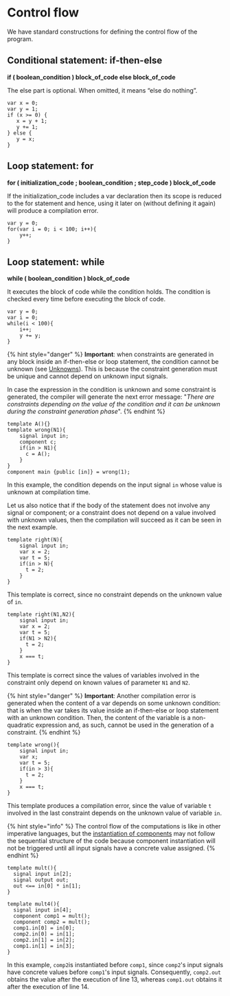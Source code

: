 # Control flow

We have standard constructions for defining the control flow of the program.

## Conditional statement: if-then-else

**if \( boolean\_condition \) block\_of\_code else block\_of\_code**

The else part is optional. When omitted, it means “else do nothing”.

```text
var x = 0;
var y = 1;
if (x >= 0) {
   x = y + 1;
   y += 1;
} else {
   y = x;
}
```

## Loop statement: for

**for \( initialization\_code ; boolean\_condition ; step\_code \) block\_of\_code**

If the initialization\_code includes a var declaration then its scope is reduced to the for statement and hence, using it later on \(without defining it again\) will produce a compilation error.

```text
var y = 0;
for(var i = 0; i < 100; i++){
    y++;
}
```

## Loop statement: while

**while \( boolean\_condition \) block\_of\_code**

It executes the block of code while the condition holds. The condition is checked every time before executing the block of code.

```text
var y = 0;
var i = 0;
while(i < 100){
    i++;
    y += y;
}
```

{% hint style="danger" %}
**Important**: when constraints are generated in any block inside an if-then-else or loop statement, the condition cannot be unknown \(see [Unknowns](../../circom-insight/circom-compiler/unknowns.md)\). This is because the constraint generation must be unique and cannot depend on unknown input signals. 

In case the expression in the condition is unknown and some constraint is generated, the compiler will generate the next error message: "_There are constraints depending on the value of the condition and it can be unknown during the constraint generation phase_".
{% endhint %}

```text
template A(){}
template wrong(N1){
    signal input in;
    component c;
    if(in > N1){
      c = A();
    }
}
component main {public [in]} = wrong(1);

```

In this example, the condition depends on the input signal `in` whose value is unknown at compilation time. 

Let us also notice that if the body of the statement does not involve any signal or component; or a constraint does not depend on a value involved with unknown values, then the compilation will succeed as it can be seen in the next example.

```text
template right(N){
    signal input in;
    var x = 2;
    var t = 5;
    if(in > N){
      t = 2;
    }
}
```

This template is correct, since no constraint depends on the unknown value of `in`.

```text
template right(N1,N2){
    signal input in;
    var x = 2;
    var t = 5;
    if(N1 > N2){
      t = 2;
    }
    x === t;
}
```

This template is correct since the values of variables involved in the constraint only depend on known values of parameter `N1` and `N2`.

{% hint style="danger" %}
**Important**: Another compilation error is generated when the content of a var depends on some unknown condition: that is when the var takes its value inside an if-then-else or loop statement with an unknown condition. Then, the content of the variable is a non-quadratic expression and, as such, cannot be used in the generation of a constraint.
{% endhint %}

```text
template wrong(){
    signal input in;
    var x; 
    var t = 5;
    if(in > 3){
      t = 2;
    }
    x === t;
}
```

This template produces a compilation error, since the value of variable `t` involved in the last constraint depends on the unknown value of variable `in`.

{% hint style="info" %}
The control flow of the computations is like in other imperative languages, but the [instantiation of components](template/) may not follow the sequential structure of the code because component instantiation will not be triggered until all input signals have a concrete value assigned.
{% endhint %}

```text
template mult(){
  signal input in[2];
  signal output out;
  out <== in[0] * in[1];
}

template mult4(){
  signal input in[4];
  component comp1 = mult();
  component comp2 = mult();
  comp1.in[0] = in[0];
  comp2.in[0] = in[1];
  comp2.in[1] = in[2];
  comp1.in[1] = in[3];
}
```

In this example, `comp2`is instantiated before `comp1`, since `comp2`'s input signals have concrete values before `comp1`'s input signals. Consequently, `comp2.out` obtains the value after the execution of line 13, whereas `comp1.out` obtains it after the execution of line 14.

